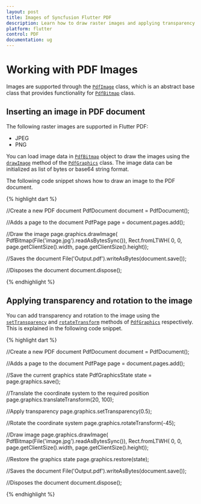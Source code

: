 ```yaml
---
layout: post
title: Images of Syncfusion Flutter PDF
description: Learn how to draw raster images and applying transparency and rotation to the images in the Flutter PDF.
platform: flutter
control: PDF
documentation: ug
---
```


# Working with PDF Images

Images are supported through the [`PdfImage`](https://pub.dev/documentation/syncfusion_flutter_pdf/latest/pdf/PdfImage-class.html) class, which is an abstract base class that provides functionality for [`PdfBitmap`](https://pub.dev/documentation/syncfusion_flutter_pdf/latest/pdf/PdfBitmap-class.html) class.

## Inserting an image in PDF document

The following raster images are supported in Flutter PDF:

* JPEG
* PNG

You can load image data in [`PdfBitmap`](https://pub.dev/documentation/syncfusion_flutter_pdf/latest/pdf/PdfBitmap-class.html) object to draw the images using the [`drawImage`](https://pub.dev/documentation/syncfusion_flutter_pdf/latest/pdf/PdfGraphics/drawImage.html) method of the [`PdfGraphics`](https://pub.dev/documentation/syncfusion_flutter_pdf/latest/pdf/PdfGraphics-class.html) class. The image data can be initialized as list of bytes or base64 string format.

The following code snippet shows how to draw an image to the PDF document.

{% highlight dart %}

//Create a new PDF document
PdfDocument document = PdfDocument();

//Adds a page to the document
PdfPage page = document.pages.add();

//Draw the image
page.graphics.drawImage(
    PdfBitmap(File('image.jpg').readAsBytesSync()),
    Rect.fromLTWH(
        0, 0, page.getClientSize().width, page.getClientSize().height));

//Saves the document
File('Output.pdf').writeAsBytes(document.save());

//Disposes the document
document.dispose();
  
{% endhighlight %}

## Applying transparency and rotation to the image

You can add transparency and rotation to the image using the [`setTransparency`](https://pub.dev/documentation/syncfusion_flutter_pdf/latest/pdf/PdfGraphics/setTransparency.html) and [`rotateTransform`](https://pub.dev/documentation/syncfusion_flutter_pdf/latest/pdf/PdfGraphics/rotateTransform.html) methods of [`PdfGraphics`](https://pub.dev/documentation/syncfusion_flutter_pdf/latest/pdf/PdfGraphics-class.html) respectively. This is explained in the following code snippet.

{% highlight dart %}

//Create a new PDF document
PdfDocument document = PdfDocument();

//Adds a page to the document
PdfPage page = document.pages.add();

//Save the current graphics state
PdfGraphicsState state = page.graphics.save();

//Translate the coordinate system to the  required position
page.graphics.translateTransform(20, 100);

//Apply transparency
page.graphics.setTransparency(0.5);

//Rotate the coordinate system
page.graphics.rotateTransform(-45);

//Draw image
page.graphics.drawImage(
    PdfBitmap(File('image.jpg').readAsBytesSync()),
    Rect.fromLTWH(
        0, 0, page.getClientSize().width, page.getClientSize().height));

//Restore the graphics state
page.graphics.restore(state);

//Saves the document
File('Output.pdf').writeAsBytes(document.save());

//Disposes the document
document.dispose();
	
{% endhighlight %}
